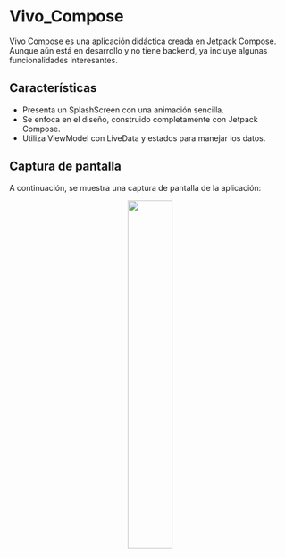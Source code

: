 # Vivo_Compose

Vivo Compose es una aplicación didáctica creada en Jetpack Compose. Aunque aún está en desarrollo y no tiene backend, ya incluye algunas funcionalidades interesantes.


## Características

- Presenta un SplashScreen con una animación sencilla.
- Se enfoca en el diseño, construido completamente con Jetpack Compose.
- Utiliza ViewModel con LiveData y estados para manejar los datos.


## Captura de pantalla

A continuación, se muestra una captura de pantalla de la aplicación:

<div align="center">
  <img src="https://s12.gifyu.com/images/2023-04-20-09-49-51.gif" width="40%">
</div>
